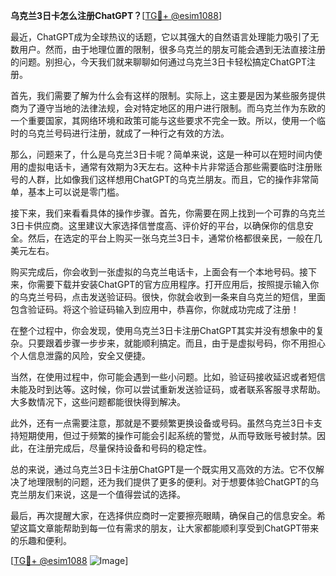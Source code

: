 **乌克兰3日卡怎么注册ChatGPT？**[[TG💪+ @esim1088](https://t.me/s/esim1088)]

最近，ChatGPT成为全球热议的话题，它以其强大的自然语言处理能力吸引了无数用户。然而，由于地理位置的限制，很多乌克兰的朋友可能会遇到无法直接注册的问题。别担心，今天我们就来聊聊如何通过乌克兰3日卡轻松搞定ChatGPT注册。

首先，我们需要了解为什么会有这样的限制。实际上，这主要是因为某些服务提供商为了遵守当地的法律法规，会对特定地区的用户进行限制。而乌克兰作为东欧的一个重要国家，其网络环境和政策可能与这些要求不完全一致。所以，使用一个临时的乌克兰号码进行注册，就成了一种行之有效的方法。

那么，问题来了，什么是乌克兰3日卡呢？简单来说，这是一种可以在短时间内使用的虚拟电话卡，通常有效期为3天左右。这种卡片非常适合那些需要临时注册账号的人群，比如像我们这样想用ChatGPT的乌克兰朋友。而且，它的操作非常简单，基本上可以说是零门槛。

接下来，我们来看看具体的操作步骤。首先，你需要在网上找到一个可靠的乌克兰3日卡供应商。这里建议大家选择信誉度高、评价好的平台，以确保你的信息安全。然后，在选定的平台上购买一张乌克兰3日卡，通常价格都很亲民，一般在几美元左右。

购买完成后，你会收到一张虚拟的乌克兰电话卡，上面会有一个本地号码。接下来，你需要下载并安装ChatGPT的官方应用程序。打开应用后，按照提示输入你的乌克兰号码，点击发送验证码。很快，你就会收到一条来自乌克兰的短信，里面包含验证码。将这个验证码输入到应用中，恭喜你，你就成功完成了注册！

在整个过程中，你会发现，使用乌克兰3日卡注册ChatGPT其实并没有想象中的复杂。只要跟着步骤一步步来，就能顺利搞定。而且，由于是虚拟号码，你不用担心个人信息泄露的风险，安全又便捷。

当然，在使用过程中，你可能会遇到一些小问题。比如，验证码接收延迟或者短信未能及时到达等。这时候，你可以尝试重新发送验证码，或者联系客服寻求帮助。大多数情况下，这些问题都能很快得到解决。

此外，还有一点需要注意，那就是不要频繁更换设备或号码。虽然乌克兰3日卡支持短期使用，但过于频繁的操作可能会引起系统的警觉，从而导致账号被封禁。因此，在注册完成后，尽量保持设备和号码的稳定性。

总的来说，通过乌克兰3日卡注册ChatGPT是一个既实用又高效的方法。它不仅解决了地理限制的问题，还为我们提供了更多的便利。对于想要体验ChatGPT的乌克兰朋友们来说，这是一个值得尝试的选择。

最后，再次提醒大家，在选择供应商时一定要擦亮眼睛，确保自己的信息安全。希望这篇文章能帮助到每一位有需求的朋友，让大家都能顺利享受到ChatGPT带来的乐趣和便利。

[[TG💪+ @esim1088](https://t.me/s/esim1088) ![Image](https://i.postimg.cc/4NQfJmqS/Snipaste-2025-05-13-00-14-12.png)]